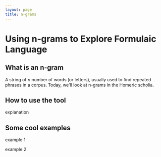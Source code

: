 ```yaml
---
layout: page
title: n-grams
---
```


# Using n-grams to Explore Formulaic Language #

## What is an n-gram ##

A string of *n* number of words (or letters), usually used to find repeated phrases in a corpus. Today, we'll look at n-grams in the Homeric scholia.

## How to use the tool

explanation

## Some cool examples

example 1

example 2
